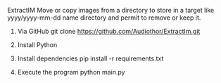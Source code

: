 ExtractIM
Move or copy images from a directory to store in a target like yyyy/yyyy-mm-dd name directory and permit to remove or keep it.

1. Via GitHub
git clone https://github.com/Audiothor/ExtractIm.git

2. Install Python

3. Install dependencies
pip install -r requirements.txt

4. Execute the program
python main.py
